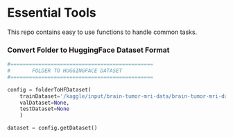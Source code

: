 # Essential Tools

This repo contains easy to use functions to handle common tasks.

### Convert Folder to HuggingFace Dataset Format
```python
#==============================================
#       FOLDER TO HUGGINGFACE DATASET
#==============================================

config = folderToHFDataset(
    trainDataset='/kaggle/input/brain-tumor-mri-data/brain-tumor-mri-dataset', 
    valDataset=None, 
    testDataset=None 
    )

dataset = config.getDataset()
```

